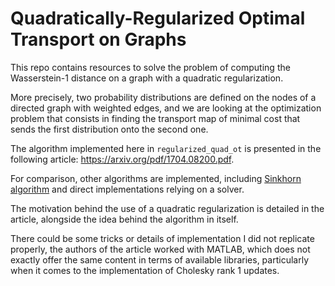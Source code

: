 # Quadratically-Regularized Optimal Transport on Graphs

This repo contains resources to solve the problem of computing the Wasserstein-1 distance on a graph with a quadratic
regularization.

More precisely, two probability distributions are defined on the nodes of a directed graph with weighted edges, and we
are looking at the optimization problem that consists in finding the transport map of minimal cost that sends the first
distribution onto the second one.

The algorithm implemented here in `regularized_quad_ot` is presented in the following
article: https://arxiv.org/pdf/1704.08200.pdf.

For comparison, other algorithms are implemented,
including [Sinkhorn algorithm](https://papers.nips.cc/paper/2013/file/af21d0c97db2e27e13572cbf59eb343d-Paper.pdf) and
direct implementations relying on a solver.

The motivation behind the use of a quadratic regularization is detailed in the article, alongside the idea behind the
algorithm in itself.

There could be some tricks or details of implementation I did not replicate properly, the authors of the article worked
with MATLAB, which does not exactly offer the same content in terms of available libraries, particularly when it comes
to the implementation of Cholesky rank 1 updates. 
